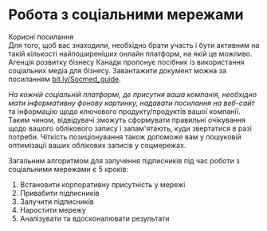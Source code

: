# Робота з соціальними мережами

<div class="space">
<div class="eoz-wrap">
<span class="eoz">Корисні посилання</span>
<div class="eoz-text">
Для того, щоб вас знаходили, необхідно брати участь і бути активним на такій кількості найпоширеніших онлайн платформ, на якій це можливо. Агенція розвитку бізнесу Канади пропонує посібник із використання соціальних медіа для бізнесу. Завантажити документ можна за посиланням <a href="bit.ly/Socmed_guide">bit.ly/Socmed_guide</a>.
</div>
</div>
</div>

*На кожній соціальній платформі, де присутня ваша компанія, необхідно мати інформативну фонову картинку, надавати посилання на веб-сайт* та інформацію щодо ключового продукту/продуктів вашої компанії. Таким чином, відвідувачі зможуть сформувати правильні очікування щодо вашого облікового запису і запам'ятають, куди звертатися в разі потреби. Чіткість позиціонування також допоможе вам у пошуковій оптимізації ваших облікових записів у соцмережах. 

Загальним алгоритмом для залучення підписників під час роботи з соціальними мережами є 5 кроків:
1. Встановити корпоративну присутність у мережі
2. Привабити підписників
3. Залучити підписників 
4. Наростити мережу
5. Аналізувати та вдосконалювати результати
